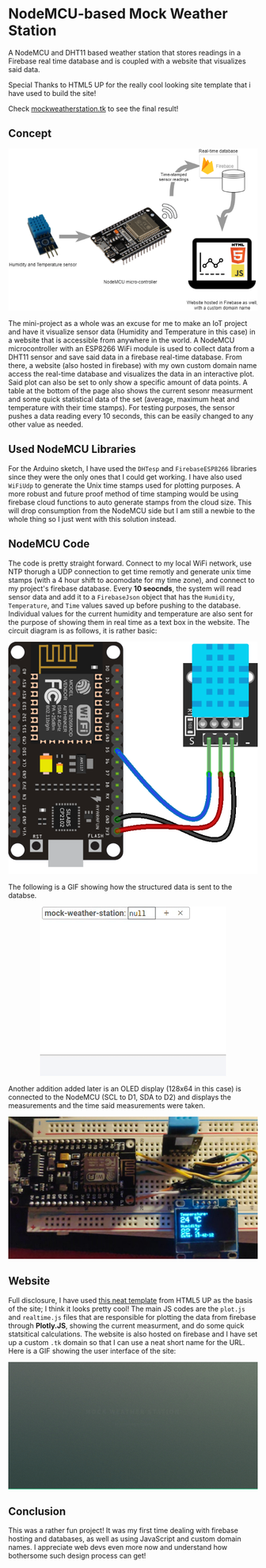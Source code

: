 # NodeMCU-based Mock Weather Station
A NodeMCU and DHT11 based weather station that stores readings in a Firebase real time database and is coupled with a website that visualizes said data.


Special Thanks to HTML5 UP for the really cool looking site template that i have used to build the site!


Check [mockweatherstation.tk](https://mockweatherstation.tk/) to see the final result!

## Concept

<p align="center">
  <img src="media/block.png" />
</p>

The mini-project as a whole was an excuse for me to make an IoT project and have it visualize sensor data (Humidity and Temperature in this case) in a website that is accessible from anywhere in the world. A NodeMCU microcontroller with an ESP8266 WiFi module is used to collect data from a DHT11 sensor and save said data in a firebase real-time database. From there, a website (also hosted in firebase) with my own custom domain name access the real-time database and visualizes the data in an interactive plot. Said plot can also be set to only show a specific amount of data points. A table at the bottom of the page also shows the current sesonr measurment and some quick statistical data of the set (average, maximum heat and temperature with their time stamps). For testing purposes, the sensor pushes a data reading every 10 seconds, this can be easily changed to any other value as needed.

## Used NodeMCU Libraries

For the Arduino sketch, I have used the ```DHTesp``` and ```FirebaseESP8266``` libraries since they were the only ones that I could get working. I have also used ```WiFiUdp``` to generate the Unix time stamps used for plotting purposes. A more robust and future proof method of time stamping would be using firebase cloud functions to auto generate stamps from the cloud size. This will drop consumption from the NodeMCU side but I am still a newbie to the whole thing so I just went with this solution instead.

## NodeMCU Code

The code is pretty straight forward. Connect to my local WiFi network, use NTP thorugh a UDP connection to get time remotly and generate unix time stamps (with a 4 hour shift to acomodate for my time zone), and connect to my project's firebase database. Every **10 seocnds**, the system will read sensor data and add it to a ```FirebaseJson``` object that has the ```Humidity```, ```Temperature```, and ```Time``` values saved up before pushing to the database. Individual values for the current humidity and temperature are also sent for the purpose of showing them in real time as a text box in the website. 
The circuit diagram is as follows, it is rather basic:

<p align="center">
  <img src="media/NodeMCU.png" />
</p>

The following is a GIF showing how the structured data is sent to the databse.

<p align="center">
  <img src="media/database.gif" />
</p>

Another addition added later is an OLED display (128x64 in this case) is connected to the NodeMCU (SCL to D1, SDA to D2) and displays the measurements and the time said measurements were taken.


<p align="center">
  <img src="media/oled.jpeg" />
</p>

## Website

Full disclosure, I have used [this neat template](https://html5up.net/overflow) from HTML5 UP as the basis of the site; I think it looks pretty cool! The main JS codes are the ```plot.js``` and ```realtime.js``` files that are responsible for plotting the data from firebase through **Plotly.JS**, showing the current measurment, and do some quick statsitical calculations. The website is also hosted on firebase and I have set up a custom ```.tk``` domain so that I can use a neat short name for the URL. Here is a GIF showing the user interface of the site:

<p align="center">
  <img src="media/site.gif" />
</p>

## Conclusion

This was a rather fun project! It was my first time dealing with firebase hosting and databases, as well as using JavaScript and custom domain names. I appreciate web devs even more now and understand how bothersome such design process can get!
